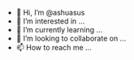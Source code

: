 - 👋 Hi, I’m @ashuasus
- 👀 I’m interested in ...
- 🌱 I’m currently learning ...
- 💞️ I’m looking to collaborate on ...
- 📫 How to reach me ...

<!---
ashuasus/ashuasus is a ✨ special ✨ repository because its `README.md` (this file) appears on your GitHub profile.
You can click the Preview link to take a look at your changes.
--->
